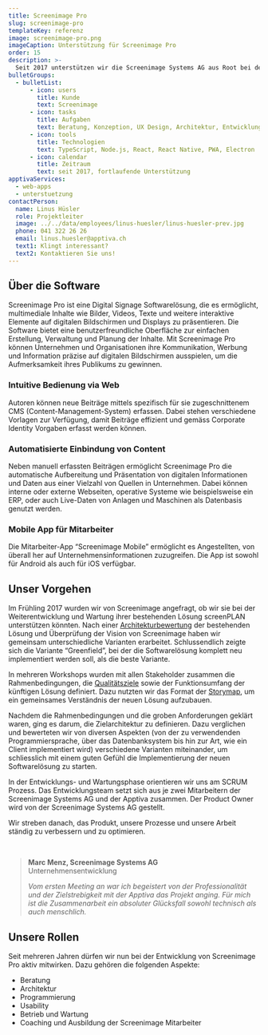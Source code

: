 ```yaml
---
title: Screenimage Pro
slug: screenimage-pro
templateKey: referenz
image: screenimage-pro.png
imageCaption: Unterstützung für Screenimage Pro
order: 15
description: >-
  Seit 2017 unterstützen wir die Screenimage Systems AG aus Root bei der Implementierung ihrer Digital Signage Software. Neben technischen Aspekten beinhaltet die Unterstützung auch Coaching und Ausbildung der Screenimage Mitarbeiter.
bulletGroups:
  - bulletList:
      - icon: users
        title: Kunde
        text: Screenimage
      - icon: tasks
        title: Aufgaben
        text: Beratung, Konzeption, UX Design, Architektur, Entwicklung, Schulung und Ausbildung
      - icon: tools
        title: Technologien
        text: TypeScript, Node.js, React, React Native, PWA, Electron
      - icon: calendar
        title: Zeitraum
        text: seit 2017, fortlaufende Unterstützung
apptivaServices:
  - web-apps
  - unterstuetzung
contactPerson:
  name: Linus Hüsler
  role: Projektleiter
  image: ../../data/employees/linus-huesler/linus-huesler-prev.jpg
  phone: 041 322 26 26
  email: linus.huesler@apptiva.ch
  text1: Klingt interessant?
  text2: Kontaktieren Sie uns!
---
```


## Über die Software

Screenimage Pro ist eine Digital Signage Softwarelösung, die es ermöglicht, multimediale Inhalte wie Bilder, Videos, Texte und weitere interaktive Elemente auf digitalen Bildschirmen und Displays zu präsentieren. Die Software bietet eine benutzerfreundliche Oberfläche zur einfachen Erstellung, Verwaltung und Planung der Inhalte. Mit Screenimage Pro können Unternehmen und Organisationen ihre Kommunikation, Werbung und Information präzise auf digitalen Bildschirmen ausspielen, um die Aufmerksamkeit ihres Publikums zu gewinnen.

### Intuitive Bedienung via Web

Autoren können neue Beiträge mittels spezifisch für sie zugeschnittenem CMS (Content-Management-System) erfassen. Dabei stehen verschiedene Vorlagen zur Verfügung, damit Beiträge effizient und gemäss Corporate Identity Vorgaben erfasst werden können.

### Automatisierte Einbindung von Content

Neben manuell erfassten Beiträgen ermöglicht Screenimage Pro die automatische Aufbereitung und Präsentation von digitalen Informationen und Daten aus einer Vielzahl von Quellen in Unternehmen. Dabei können interne oder externe Webseiten, operative Systeme wie beispielsweise ein ERP, oder auch Live-Daten von Anlagen und Maschinen als Datenbasis genutzt werden.

### Mobile App für Mitarbeiter

Die Mitarbeiter-App “Screenimage Mobile” ermöglicht es Angestellten, von überall her auf Unternehmensinformationen zuzugreifen. Die App ist sowohl für Android als auch für iOS verfügbar.

## Unser Vorgehen

Im Frühling 2017 wurden wir von Screenimage angefragt, ob wir sie bei der Weiterentwicklung und Wartung ihrer bestehenden Lösung screenPLAN unterstützen könnten. Nach einer [Architekturbewertung](https://apptiva.ch/architektur-review/) der bestehenden Lösung und Überprüfung der Vision von Screenimage haben wir gemeinsam unterschiedliche Varianten erarbeitet. Schlussendlich zeigte sich die Variante “Greenfield”, bei der die Softwarelösung komplett neu implementiert werden soll, als die beste Variante.

In mehreren Workshops wurden mit allen Stakeholder zusammen die Rahmenbedingungen, die [Qualitätsziele](https://apptiva.ch/qualitaetsziele/) sowie der Funktionsumfang der künftigen Lösung definiert. Dazu nutzten wir das Format der [Storymap](https://apptiva.ch/mehr-ueberblick-mit-storymap/), um ein gemeinsames Verständnis der neuen Lösung aufzubauen.

Nachdem die Rahmenbedingungen und die groben Anforderungen geklärt waren, ging es darum, die Zielarchitektur zu definieren. Dazu verglichen und bewerteten wir von diversen Aspekten (von der zu verwendenden Programmiersprache, über das Datenbanksystem bis hin zur Art, wie ein Client implementiert wird) verschiedene Varianten miteinander, um schliesslich mit einem guten Gefühl die Implementierung der neuen Softwarelösung zu starten.

In der Entwicklungs- und Wartungsphase orientieren wir uns am SCRUM Prozess. Das Entwicklungsteam setzt sich aus je zwei Mitarbeitern der Screenimage Systems AG und der Apptiva zusammen. Der Product Owner wird von der Screenimage Systems AG gestellt.

Wir streben danach, das Produkt, unsere Prozesse und unsere Arbeit ständig zu verbessern und zu optimieren.

&nbsp;

> **Marc Menz, Screenimage Systems AG**<br/>
> Unternehmensentwicklung<br/>
>
> _Vom ersten Meeting an war ich begeistert von der Professionalität und der Zielstrebigkeit mit der Apptiva das Projekt anging. Für mich ist die Zusammenarbeit ein absoluter Glücksfall sowohl technisch als auch menschlich._

## Unsere Rollen

Seit mehreren Jahren dürfen wir nun bei der Entwicklung von Screenimage Pro aktiv mitwirken. Dazu gehören die folgenden Aspekte:

- Beratung
- Architektur
- Programmierung
- Usability
- Betrieb und Wartung
- Coaching und Ausbildung der Screenimage Mitarbeiter
